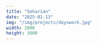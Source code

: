 ```yaml
---
title: "Seharian"
date: "2025-01-13"
img: "/img/projects/dayswork.jpg"
width: 2000
height: 3000
---
```

